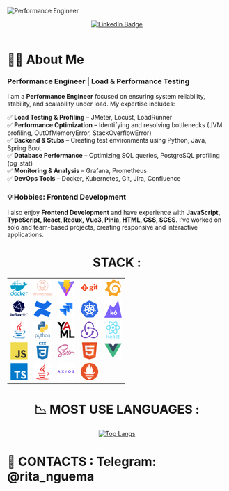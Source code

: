 
 ![Performance Engineer](https://github.com/user-attachments/assets/41a92d00-b76a-4a4d-92c6-9479d016901a) 

<div id="badges" align="center">
  <a href="https://www.linkedin.com/in/margarita-shcherbakova-760003257/">
    <img src="https://img.shields.io/badge/LinkedIn-blue?style=for-the-badge&logo=linkedin&logoColor=white" alt="LinkedIn Badge"/>
  </a>
</div>

<div align="center">
  <img src="https://komarev.com/ghpvc/?username=MargaritaShch&style=flat-square&color=blue" alt="" />
</div>


# 👩‍💻 About Me

### Performance Engineer | Load & Performance Testing

I am a **Performance Engineer** focused on ensuring system reliability, stability, and scalability under load. My expertise includes:

✅ **Load Testing & Profiling** – JMeter, Locust, LoadRunner  
✅ **Performance Optimization** – Identifying and resolving bottlenecks (JVM profiling, OutOfMemoryError, StackOverflowError)  
✅ **Backend & Stubs** – Creating test environments using Python, Java, Spring Boot  
✅ **Database Performance** – Optimizing SQL queries, PostgreSQL profiling (pg_stat)  
✅ **Monitoring & Analysis** – Grafana, Prometheus  
✅ **DevOps Tools** – Docker, Kubernetes, Git, Jira, Confluence  

### 💡 Hobbies: Frontend Development

I also enjoy **Frontend Development** and have experience with **JavaScript, TypeScript, React, Redux, Vue3, Pinia, HTML, CSS, SCSS**. I’ve worked on solo and team-based projects, creating responsive and interactive applications.  


<div align="center">

 #  STACK :

<table>
  <tr>
    <td><img src="https://github.com/devicons/devicon/blob/master/icons/docker/docker-plain-wordmark.svg" width="40" height="40"/></td>
    <td><img src="https://github.com/devicons/devicon/blob/master/icons/prometheus/prometheus-line-wordmark.svg" width="40" height="40"/></td>
    <td><img src="https://github.com/devicons/devicon/blob/master/icons/vitejs/vitejs-original.svg" width="40" height="40"/></td>
    <td><img src="https://github.com/devicons/devicon/blob/master/icons/git/git-plain-wordmark.svg" width="40" height="40"/></td>
    <td><img src="https://github.com/devicons/devicon/blob/master/icons/grafana/grafana-plain.svg" width="40" height="40"/></td>
  </tr>
  <tr>
    <td><img src="https://github.com/devicons/devicon/blob/master/icons/influxdb/influxdb-original-wordmark.svg" width="40" height="40"/></td>
    <td><img src="https://github.com/devicons/devicon/blob/master/icons/confluence/confluence-plain.svg" width="40" height="40"/></td>
    <td><img src="https://github.com/devicons/devicon/blob/master/icons/jira/jira-original.svg" width="40" height="40"/></td>
    <td><img src="https://github.com/devicons/devicon/blob/master/icons/kubernetes/kubernetes-original.svg" width="40" height="40"/></td>
    <td><img src="https://github.com/devicons/devicon/blob/master/icons/k6/k6-original.svg" width="40" height="40"/></td>
  </tr>
  <tr>
    <td><img src="https://github.com/devicons/devicon/blob/master/icons/java/java-original.svg" width="40" height="40"/></td>
    <td><img src="https://github.com/devicons/devicon/blob/master/icons/python/python-original-wordmark.svg" width="40" height="40"/></td>
    <td><img src="https://github.com/devicons/devicon/blob/master/icons/yaml/yaml-original.svg" width="40" height="40"/></td>
    <td><img src="https://github.com/devicons/devicon/blob/master/icons/redux/redux-original.svg" width="40" height="40"/></td>
    <td><img src="https://github.com/devicons/devicon/blob/master/icons/react/react-original-wordmark.svg" width="40" height="40"/></td>
  </tr>
  <tr>
    <td><img src="https://github.com/devicons/devicon/blob/master/icons/javascript/javascript-original.svg" width="40" height="40"/></td>
    <td><img src="https://github.com/devicons/devicon/blob/master/icons/css3/css3-plain-wordmark.svg" width="40" height="40"/></td>
    <td><img src="https://github.com/devicons/devicon/blob/master/icons/sass/sass-original.svg" width="40" height="40"/></td>
    <td><img src="https://github.com/devicons/devicon/blob/master/icons/html5/html5-original.svg" width="40" height="40"/></td>
    <td><img src="https://github.com/devicons/devicon/blob/master/icons/vuejs/vuejs-original.svg" width="40" height="40"/></td>
  </tr>
  <tr>
    <td><img src="https://github.com/devicons/devicon/blob/master/icons/typescript/typescript-original.svg" width="40" height="40"/></td>
    <td><img src="https://github.com/devicons/devicon/blob/master/icons/java/java-plain.svg" width="40" height="40"/></td>
    <td><img src="https://github.com/devicons/devicon/blob/master/icons/axios/axios-plain-wordmark.svg" width="40" height="40"/></td>
    <td><img src="https://github.com/devicons/devicon/blob/master/icons/prometheus/prometheus-original.svg" width="40" height="40"/></td>
  </tr>
</table>
</div>



<div align="center">

# :chart_with_downwards_trend: MOST USE LANGUAGES : 

 [![Top Langs](https://github-readme-stats.vercel.app/api/top-langs/?username=MargaritaShch&theme=dark&border_radius=25)](https://github.com/anuraghazra/github-readme-stats)

</div>

# :envelope_with_arrow: CONTACTS : Telegram: @rita_nguema 

